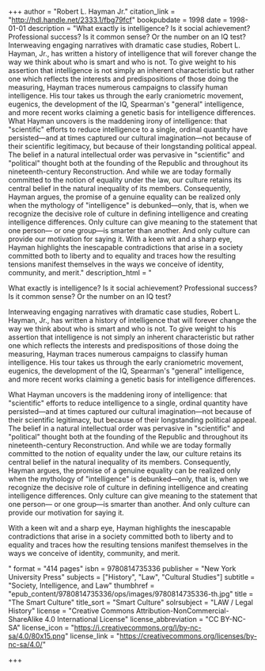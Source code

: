 +++
author = "Robert L. Hayman Jr."
citation_link = "http://hdl.handle.net/2333.1/fbg79fcf"
bookpubdate = 1998
date = 1998-01-01
description = "What exactly is intelligence? Is it social achievement? Professional success? Is it common sense? Or the number on an IQ test? Interweaving engaging narratives with dramatic case studies, Robert L. Hayman, Jr., has written a history of intelligence that will forever change the way we think about who is smart and who is not. To give weight to his assertion that intelligence is not simply an inherent characteristic but rather one which reflects the interests and predispositions of those doing the measuring, Hayman traces numerous campaigns to classify human intelligence. His tour takes us through the early craniometric movement, eugenics, the development of the IQ, Spearman's \"general\" intelligence, and more recent works claiming a genetic basis for intelligence differences. What Hayman uncovers is the maddening irony of intelligence: that \"scientific\" efforts to reduce intelligence to a single, ordinal quantity have persisted—and at times captured our cultural imagination—not because of their scientific legitimacy, but because of their longstanding political appeal. The belief in a natural intellectual order was pervasive in \"scientific\" and \"political\" thought both at the founding of the Republic and throughout its nineteenth-century Reconstruction. And while we are today formally committed to the notion of equality under the law, our culture retains its central belief in the natural inequality of its members. Consequently, Hayman argues, the promise of a genuine equality can be realized only when the mythology of \"intelligence\" is debunked—only, that is, when we recognize the decisive role of culture in defining intelligence and creating intelligence differences. Only culture can give meaning to the statement that one person— or one group—is smarter than another. And only culture can provide our motivation for saying it. With a keen wit and a sharp eye, Hayman highlights the inescapable contradictions that arise in a society committed both to liberty and to equality and traces how the resulting tensions manifest themselves in the ways we conceive of identity, community, and merit."
description_html = "<p>What exactly is intelligence? Is it social achievement? Professional success? Is it common sense? Or the number on an IQ test?</p> <p>Interweaving engaging narratives with dramatic case studies, Robert L. Hayman, Jr., has written a history of intelligence that will forever change the way we think about who is smart and who is not. To give weight to his assertion that intelligence is not simply an inherent characteristic but rather one which reflects the interests and predispositions of those doing the measuring, Hayman traces numerous campaigns to classify human intelligence. His tour takes us through the early craniometric movement, eugenics, the development of the IQ, Spearman's \"general\" intelligence, and more recent works claiming a genetic basis for intelligence differences.</p> <p>What Hayman uncovers is the maddening irony of intelligence: that \"scientific\" efforts to reduce intelligence to a single, ordinal quantity have persisted—and at times captured our cultural imagination—not because of their scientific legitimacy, but because of their longstanding political appeal. The belief in a natural intellectual order was pervasive in \"scientific\" and \"political\" thought both at the founding of the Republic and throughout its nineteenth-century Reconstruction. And while we are today formally committed to the notion of equality under the law, our culture retains its central belief in the natural inequality of its members. Consequently, Hayman argues, the promise of a genuine equality can be realized only when the mythology of \"intelligence\" is debunked—only, that is, when we recognize the decisive role of culture in defining intelligence and creating intelligence differences. Only culture can give meaning to the statement that one person— or one group—is smarter than another. And only culture can provide our motivation for saying it.</p> <p>With a keen wit and a sharp eye, Hayman highlights the inescapable contradictions that arise in a society committed both to liberty and to equality and traces how the resulting tensions manifest themselves in the ways we conceive of identity, community, and merit.</p>"
format = "414 pages"
isbn = 9780814735336
publisher = "New York University Press"
subjects = ["History", "Law", "Cultural Studies"]
subtitle = "Society, Intelligence, and Law"
thumbhref = "epub_content/9780814735336/ops/images/9780814735336-th.jpg"
title = "The Smart Culture"
title_sort = "Smart Culture"
solrsubject = "LAW / Legal History"
license = "Creative Commons Attribution-NonCommercial-ShareAlike 4.0 International License"
license_abbreviation = "CC BY-NC-SA"
license_icon = "https://i.creativecommons.org/l/by-nc-sa/4.0/80x15.png"
license_link = "https://creativecommons.org/licenses/by-nc-sa/4.0/"

+++
